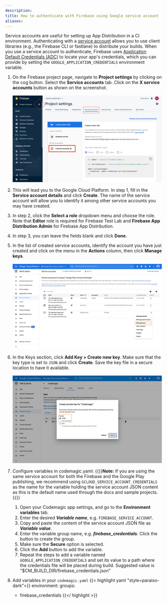 ```yaml
---
description: 
title: How to authenticate with Firebase using Google service account
aliases:
---
```


Service accounts are useful for setting up App Distribution in a CI environment. Authenticating with a [service account](https://cloud.google.com/iam/docs/creating-managing-service-accounts) allows you to use client libraries (e.g., the Firebase CLI or fastlane) to distribute your builds. When you use a service account to authenticate, Firebase uses [Application Default Credentials (ADC)](https://cloud.google.com/docs/authentication/production) to locate your app's credentials, which you can provide by setting the `GOOGLE_APPLICATION_CREDENTIALS` environment variable.

1. On the Firebase project page, navigate to **Project settings** by clicking on the cog button. Select the **Service accounts** tab. Click on the **X service accounts** button as shown on the screenshot. <br><br>
![Firebase service accounts](../uploads/firebase_service_accounts_button.png)

2. This will lead you to the Google Cloud Platform. In step 1, fill in the **Service account details** and click **Create**. The name of the service account will allow you to identify it among other service accounts you may have created.

3. In step 2, click the **Select a role** dropdown menu and choose the role. Note that **Editor** role is required for Firebase Test Lab and **Firebase App Distribution Admin** for Firebase App Distribution.

4. In step 3, you can leave the fields blank and click **Done**.

5. In the list of created service accounts, identify the account you have just created and click on the menu in the **Actions** column, then click **Manage keys**.<br><br>
![Google cloud key](../uploads/google_cloud_three.png)

6. In the Keys section, click **Add Key > Create new key**. Make sure that the key type is set to `JSON` and click **Create**. Save the key file in a secure location to have it available.<br><br>
![Google cloud json](../uploads/google_cloud_four.png)

7. Configure variables in codemagic.yaml:
    {{<notebox>}}**Note:** If you are using the same service account for both the Firebase and the Google Play publishing, we recommend using `GCLOUD_SERVICE_ACCOUNT_CREDENTIALS` as the name for the variable holding the service account JSON content as this is the default name used through the docs and sample projects.
    {{</notebox>}}

    1. Open your Codemagic app settings, and go to the **Environment variables** tab.
    2. Enter the desired **_Variable name_**, e.g. `FIREBASE_SERVICE_ACCOUNT`.
    3. Copy and paste the content of the service account JSON file as **_Variable value_**.
    4. Enter the variable group name, e.g. **_firebase_credentials_**. Click the button to create the group.
    5. Make sure the **Secure** option is selected.
    6. Click the **Add** button to add the variable.
    7. Repeat the steps to add a variable named `GOOGLE_APPLICATION_CREDENTIALS` and set its value to a path where the credentials file will be placed during build. Suggested value is "$CM_BUILD_DIR/firebase_credentials.json"

8. Add variables in your `codemagic.yaml`
{{< highlight yaml "style=paraiso-dark">}}
  environment:
    groups:
      - firebase_credentials
{{</ highlight >}}